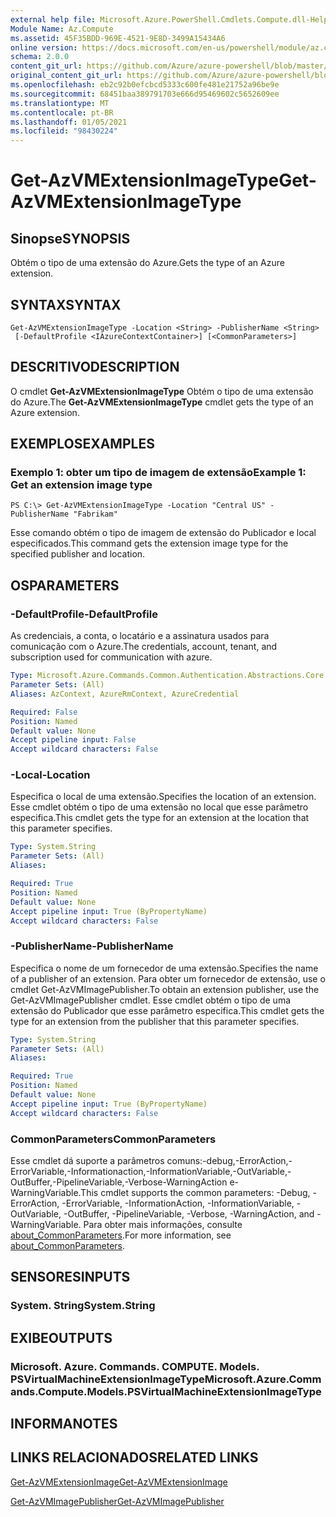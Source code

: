 ```yaml
---
external help file: Microsoft.Azure.PowerShell.Cmdlets.Compute.dll-Help.xml
Module Name: Az.Compute
ms.assetid: 45F35BDD-969E-4521-9E8D-3499A15434A6
online version: https://docs.microsoft.com/en-us/powershell/module/az.compute/get-azvmextensionimagetype
schema: 2.0.0
content_git_url: https://github.com/Azure/azure-powershell/blob/master/src/Compute/Compute/help/Get-AzVMExtensionImageType.md
original_content_git_url: https://github.com/Azure/azure-powershell/blob/master/src/Compute/Compute/help/Get-AzVMExtensionImageType.md
ms.openlocfilehash: eb2c92b0efcbcd5333c600fe481e21752a96be9e
ms.sourcegitcommit: 68451baa389791703e666d95469602c5652609ee
ms.translationtype: MT
ms.contentlocale: pt-BR
ms.lasthandoff: 01/05/2021
ms.locfileid: "98430224"
---
```

# <span data-ttu-id="b40e2-101">Get-AzVMExtensionImageType</span><span class="sxs-lookup"><span data-stu-id="b40e2-101">Get-AzVMExtensionImageType</span></span>

## <span data-ttu-id="b40e2-102">Sinopse</span><span class="sxs-lookup"><span data-stu-id="b40e2-102">SYNOPSIS</span></span>
<span data-ttu-id="b40e2-103">Obtém o tipo de uma extensão do Azure.</span><span class="sxs-lookup"><span data-stu-id="b40e2-103">Gets the type of an Azure extension.</span></span>

## <span data-ttu-id="b40e2-104">SYNTAX</span><span class="sxs-lookup"><span data-stu-id="b40e2-104">SYNTAX</span></span>

```
Get-AzVMExtensionImageType -Location <String> -PublisherName <String>
 [-DefaultProfile <IAzureContextContainer>] [<CommonParameters>]
```

## <span data-ttu-id="b40e2-105">DESCRITIVO</span><span class="sxs-lookup"><span data-stu-id="b40e2-105">DESCRIPTION</span></span>
<span data-ttu-id="b40e2-106">O cmdlet **Get-AzVMExtensionImageType** Obtém o tipo de uma extensão do Azure.</span><span class="sxs-lookup"><span data-stu-id="b40e2-106">The **Get-AzVMExtensionImageType** cmdlet gets the type of an Azure extension.</span></span>

## <span data-ttu-id="b40e2-107">EXEMPLOS</span><span class="sxs-lookup"><span data-stu-id="b40e2-107">EXAMPLES</span></span>

### <span data-ttu-id="b40e2-108">Exemplo 1: obter um tipo de imagem de extensão</span><span class="sxs-lookup"><span data-stu-id="b40e2-108">Example 1: Get an extension image type</span></span>
```
PS C:\> Get-AzVMExtensionImageType -Location "Central US" -PublisherName "Fabrikam"
```

<span data-ttu-id="b40e2-109">Esse comando obtém o tipo de imagem de extensão do Publicador e local especificados.</span><span class="sxs-lookup"><span data-stu-id="b40e2-109">This command gets the extension image type for the specified publisher and location.</span></span>

## <span data-ttu-id="b40e2-110">OS</span><span class="sxs-lookup"><span data-stu-id="b40e2-110">PARAMETERS</span></span>

### <span data-ttu-id="b40e2-111">-DefaultProfile</span><span class="sxs-lookup"><span data-stu-id="b40e2-111">-DefaultProfile</span></span>
<span data-ttu-id="b40e2-112">As credenciais, a conta, o locatário e a assinatura usados para comunicação com o Azure.</span><span class="sxs-lookup"><span data-stu-id="b40e2-112">The credentials, account, tenant, and subscription used for communication with azure.</span></span>

```yaml
Type: Microsoft.Azure.Commands.Common.Authentication.Abstractions.Core.IAzureContextContainer
Parameter Sets: (All)
Aliases: AzContext, AzureRmContext, AzureCredential

Required: False
Position: Named
Default value: None
Accept pipeline input: False
Accept wildcard characters: False
```

### <span data-ttu-id="b40e2-113">-Local</span><span class="sxs-lookup"><span data-stu-id="b40e2-113">-Location</span></span>
<span data-ttu-id="b40e2-114">Especifica o local de uma extensão.</span><span class="sxs-lookup"><span data-stu-id="b40e2-114">Specifies the location of an extension.</span></span>
<span data-ttu-id="b40e2-115">Esse cmdlet obtém o tipo de uma extensão no local que esse parâmetro especifica.</span><span class="sxs-lookup"><span data-stu-id="b40e2-115">This cmdlet gets the type for an extension at the location that this parameter specifies.</span></span>

```yaml
Type: System.String
Parameter Sets: (All)
Aliases:

Required: True
Position: Named
Default value: None
Accept pipeline input: True (ByPropertyName)
Accept wildcard characters: False
```

### <span data-ttu-id="b40e2-116">-PublisherName</span><span class="sxs-lookup"><span data-stu-id="b40e2-116">-PublisherName</span></span>
<span data-ttu-id="b40e2-117">Especifica o nome de um fornecedor de uma extensão.</span><span class="sxs-lookup"><span data-stu-id="b40e2-117">Specifies the name of a publisher of an extension.</span></span>
<span data-ttu-id="b40e2-118">Para obter um fornecedor de extensão, use o cmdlet Get-AzVMImagePublisher.</span><span class="sxs-lookup"><span data-stu-id="b40e2-118">To obtain an extension publisher, use the Get-AzVMImagePublisher cmdlet.</span></span>
<span data-ttu-id="b40e2-119">Esse cmdlet obtém o tipo de uma extensão do Publicador que esse parâmetro especifica.</span><span class="sxs-lookup"><span data-stu-id="b40e2-119">This cmdlet gets the type for an extension from the publisher that this parameter specifies.</span></span>

```yaml
Type: System.String
Parameter Sets: (All)
Aliases:

Required: True
Position: Named
Default value: None
Accept pipeline input: True (ByPropertyName)
Accept wildcard characters: False
```

### <span data-ttu-id="b40e2-120">CommonParameters</span><span class="sxs-lookup"><span data-stu-id="b40e2-120">CommonParameters</span></span>
<span data-ttu-id="b40e2-121">Esse cmdlet dá suporte a parâmetros comuns:-debug,-ErrorAction,-ErrorVariable,-Informationaction,-InformationVariable,-OutVariable,-OutBuffer,-PipelineVariable,-Verbose-WarningAction e-WarningVariable.</span><span class="sxs-lookup"><span data-stu-id="b40e2-121">This cmdlet supports the common parameters: -Debug, -ErrorAction, -ErrorVariable, -InformationAction, -InformationVariable, -OutVariable, -OutBuffer, -PipelineVariable, -Verbose, -WarningAction, and -WarningVariable.</span></span> <span data-ttu-id="b40e2-122">Para obter mais informações, consulte [about_CommonParameters](http://go.microsoft.com/fwlink/?LinkID=113216).</span><span class="sxs-lookup"><span data-stu-id="b40e2-122">For more information, see [about_CommonParameters](http://go.microsoft.com/fwlink/?LinkID=113216).</span></span>

## <span data-ttu-id="b40e2-123">SENSORES</span><span class="sxs-lookup"><span data-stu-id="b40e2-123">INPUTS</span></span>

### <span data-ttu-id="b40e2-124">System. String</span><span class="sxs-lookup"><span data-stu-id="b40e2-124">System.String</span></span>

## <span data-ttu-id="b40e2-125">EXIBE</span><span class="sxs-lookup"><span data-stu-id="b40e2-125">OUTPUTS</span></span>

### <span data-ttu-id="b40e2-126">Microsoft. Azure. Commands. COMPUTE. Models. PSVirtualMachineExtensionImageType</span><span class="sxs-lookup"><span data-stu-id="b40e2-126">Microsoft.Azure.Commands.Compute.Models.PSVirtualMachineExtensionImageType</span></span>

## <span data-ttu-id="b40e2-127">INFORMA</span><span class="sxs-lookup"><span data-stu-id="b40e2-127">NOTES</span></span>

## <span data-ttu-id="b40e2-128">LINKS RELACIONADOS</span><span class="sxs-lookup"><span data-stu-id="b40e2-128">RELATED LINKS</span></span>

[<span data-ttu-id="b40e2-129">Get-AzVMExtensionImage</span><span class="sxs-lookup"><span data-stu-id="b40e2-129">Get-AzVMExtensionImage</span></span>](./Get-AzVMExtensionImage.md)

[<span data-ttu-id="b40e2-130">Get-AzVMImagePublisher</span><span class="sxs-lookup"><span data-stu-id="b40e2-130">Get-AzVMImagePublisher</span></span>](./Get-AzVMImagePublisher.md)


